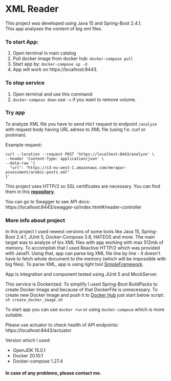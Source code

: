 # XML Reader

This project was developed using Java 15 and Spring-Boot 2.4.1.  
This app analyses the content of big xml files. 

### To start App:
1. Open terminal in main catalog
2. Pull docker image from docker hub: `docker-compose pull`
3. Start app by: `docker-compose up -d`
4. App will work on https://localhost:8443.

### To stop service
1. Open terminal and use this command:
2. `docker-compose down`  use `-v` if you want to remove volume.

### Try app
To analyze XML file you have to send `POST` request to endpoint `/analyze` with request body 
having  URL adress to XML file (using f.e. curl or postman).

Example request: 

```
curl --location --request POST 'https://localhost:8443/analyze' \
--header 'Content-Type: application/json' \
--data-raw '{
  "url": "https://s3-eu-west-1.amazonaws.com/merapar-assessment/arabic-posts.xml"
}'
```
This project uses HTTP/2 so SSL certificates are necessary. You can find them in this 
[**repository**](ssl-certs).

You can go to Swagger to see API docs:  
https://localhost:8443/swagger-ui/index.html#/reader-controller

### More info about project

In this project I used newest versions of some tools like Java 15, Spring-Boot 2.4.1, JUnit 5, 
Docker-Compose 3.8, HATEOS and more. The main target was to analyze of bix XML files with app 
working 
with max 512mb of memory. To accomplish that I used Reactive HTTP/2 which was provided with Java11. Using that, app can parse big XML file line by line - it doesn't have to fetch whole 
    document to the memory (which will be impossible with big files). To parse XML, app is using 
light tool [SimpleFramework](http://www.simpleframework.org/).  

App is integration and component tested using JUnit 5 and MockServer. 

This service is Dockerized. To simplify I used Spring-Boot BuildPacks to create Docker Image and 
because of that DockerFile is unnecessary. To create new Docker Image and push it to [Docker Hub](https://hub.docker.com/r/jakubjakubowski/xmlreader) 
just start below script:  
```sh create_docker_image.sh```

To start app you can use `docker run` or using `docker-compose` which is more suitable. 

Please use actuator to check health of API endpoints:  
https://localhost:8443/actuator

Version which I used:

* OpenJDK 15.0.1
* Docker 20.10.1
* Docker-compose 1.27.4

#### In case of any problems, please contact me.
